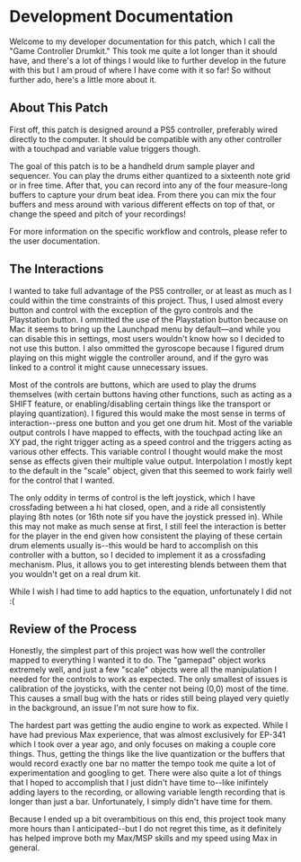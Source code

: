 # Development Documentation
Welcome to my developer documentation for this patch, which I call the "Game Controller Drumkit." This took me quite a lot longer than it should have, and there's a lot of things I would like to further develop in the future with this but I am proud of where I have come with it so far! So without further ado, here's a little more about it.
## About This Patch
First off, this patch is designed around a PS5 controller, preferably wired directly to the computer. It should be compatible with any other controller with a touchpad and variable value triggers though. 

The goal of this patch is to be a handheld drum sample player and sequencer. You can play the drums either quantized to a sixteenth note grid or in free time. After that, you can record into any of the four measure-long buffers to capture your drum beat idea. From there you can mix the four buffers and mess around with various different effects on top of that, or change the speed and pitch of your recordings!

For more information on the specific workflow and controls, please refer to the user documentation.

## The Interactions
I wanted to take full advantage of the PS5 controller, or at least as much as I could within the time constraints of this project. Thus, I used almost every button and control with the exception of the gyro controls and the Playstation button. I ommitted the use of the Playstation button because on Mac it seems to bring up the Launchpad menu by default—and while you can disable this in settings, most users wouldn't know how so I decided to not use this button. I also ommitted the gyroscope because I figured drum playing on this might wiggle the controller around, and if the gyro was linked to a control it might cause unnecessary issues.

Most of the controls are buttons, which are used to play the drums themselves (with certain buttons having other functions, such as acting as a SHIFT feature, or enabling/disabling certain things like the transport or playing quantization). I figured this would make the most sense in terms of interaction--press one button and you get one drum hit. Most of the variable output controls I have mapped to effects, with the touchpad acting like an XY pad, the right trigger acting as a speed control and the triggers acting as various other effects. This variable control I thought would make the most sense as effects given their multiple value output. Interpolation I mostly kept to the default in the "scale" object, given that this seemed to work fairly well for the control that I wanted. 

The only oddity in terms of control is the left joystick, which I have crossfading between a hi hat closed, open, and a ride all consistently playing 8th notes (or 16th note sif you have the joystick pressed in). While this may not make as much sense at first, I still feel the interaction is better for the player in the end given how consistent the playing of these certain drum elements usually is--this would be hard to accomplish on this controller with a button, so I decided to implement it as a crossfading mechanism. Plus, it allows you to get interesting blends between them that you wouldn't get on a real drum kit.

While I wish I had time to add haptics to the equation, unfortunately I did not :(

## Review of the Process
Honestly, the simplest part of this project was how well the controller mapped to everything I wanted it to do. The "gamepad" object works extremely well, and just a few "scale" objects were all the manipulation I needed for the controls to work as expected. The only smallest of issues is calibration of the joysticks, with the center not being (0,0) most of the time. This causes a small bug with the hats or rides still being played very quietly in the background, an issue I'm not sure how to fix.

The hardest part was getting the audio engine to work as expected. While I have had previous Max experience, that was almost exclusively for EP-341 which I took over a year ago, and only focuses on making a couple core things. Thus, getting the things like the live quantization or the buffers that would record exactly one bar no matter the tempo took me quite a lot of experimentation and googling to get. There were also quite a lot of things that I hoped to accomplish that I just didn't have time to--like inifintely adding layers to the recording, or allowing variable length recording that is longer than just a bar. Unfortunately, I simply didn't have time for them.

Because I ended up a bit overambitious on this end, this project took many more hours than I anticipated--but I do not regret this time, as it definitely has helped improve both my Max/MSP skills and my speed using Max in general. 